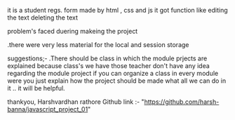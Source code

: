 it is a student regs. form made by html , css and js
it got function like editing the text deleting the text 

problem's faced duering makeing the project

.there were very less material for the local and session storage 

suggestions;-
.There should be class in which the module prjects are explained because class's we have those teacher don't have any idea regarding the module project 
if you can organize a class in every module were you just explain how the project should be made what all we can do in it .. it will be helpful.

thankyou,
Harshvardhan rathore
Github link :- "https://github.com/harsh-banna/javascript_project_01"

